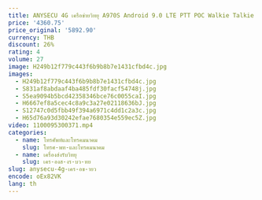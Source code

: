 ```yaml
---
title: ANYSECU 4G เครือข่ายวิทยุ A970S Android 9.0 LTE PTT POC Walkie Talkie โทรศัพท์มือถือใช้งานร่วมกับ Zello จริง-ptt Pocstar
price: '4360.75'
price_original: '5892.90'
currency: THB
discount: 26%
rating: 4
volume: 27
image: H249b12f779c443f6b9b8b7e1431cfbd4c.jpg
images:
  - H249b12f779c443f6b9b8b7e1431cfbd4c.jpg
  - S831af8abdaaf4ba485fdf30facf54748j.jpg
  - S5ea9094b5bcd42358346bce76c0055caI.jpg
  - H6667ef8a5cec4c8a9c3a27e02118636bJ.jpg
  - S12747c0d5fbb49f394a6971c4dd1c2a3c.jpg
  - H65d76a93d30242efae7680354e559ec5Z.jpg
video: 1100095300371.mp4
categories:
  - name: โทรศัพท์และโทรคมนาคม
    slug: โทรศ-พท-และโทรคมนาคม
  - name: เครื่องส่งรับวิทยุ
    slug: เคร-องส-งร-บว-ทย
slug: anysecu-4g-เคร-อข-ายว
encode: oEx82VK
lang: th
---
```

  